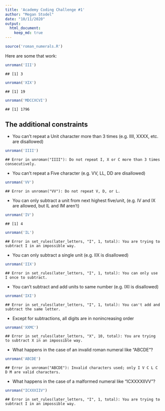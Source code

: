 ```yaml
---
title: 'Academy Coding Challenge #1'
author: "Megan Stodel"
date: "10/11/2020"
output: 
  html_document: 
    keep_md: true
---
```





```r
source('roman_numerals.R')
```

Here are some that work: 


```r
unroman('III')
```

```
## [1] 3
```

```r
unroman('XIX')
```

```
## [1] 19
```

```r
unroman('MDCCXCVI')
```

```
## [1] 1796
```

## The additional constraints

- You can’t repeat a Unit character more than 3 times (e.g. IIII, XXXX, etc. are disallowed)


```r
unroman('IIII')
```

```
## Error in unroman("IIII"): Do not repeat I, X or C more than 3 times consecutively.
```

- You can’t repeat a Five character (e.g. VV, LL, DD are disallowed)


```r
unroman('VV')
```

```
## Error in unroman("VV"): Do not repeat V, D, or L.
```

- You can only subtract a unit from next highest five/unit, (e.g. IV and IX are allowed, but IL and IM aren’t)


```r
unroman('IV')
```

```
## [1] 4
```

```r
unroman('IL')
```

```
## Error in set_rules(later_letters, "I", 1, total): You are trying to subtract I in an impossible way.
```

- You can only subtract a single unit (e.g. IIX is disallowed)


```r
unroman('IIX')
```

```
## Error in set_rules(later_letters, "I", 1, total): You can only use I once to subtract.
```

- You can’t subtract and add units to same number (e.g. IXI is disallowed)


```r
unroman('IXI')
```

```
## Error in set_rules(later_letters, "I", 1, total): You can't add and subtract the same letter.
```

- Except for subtractions, all digits are in nonincreasing order


```r
unroman('XXMC')
```

```
## Error in set_rules(later_letters, "X", 10, total): You are trying to subtract X in an impossible way.
```

- What happens in the case of an invalid roman numeral like “ABCDE”?


```r
unroman('ABCDE')
```

```
## Error in unroman("ABCDE"): Invalid characters used; only I V C L C D M are valid characters.
```

- What happens in the case of a malformed numeral like “ICXXXXIIVV”?


```r
unroman("ICXXXIIV")
```

```
## Error in set_rules(later_letters, "I", 1, total): You are trying to subtract I in an impossible way.
```
